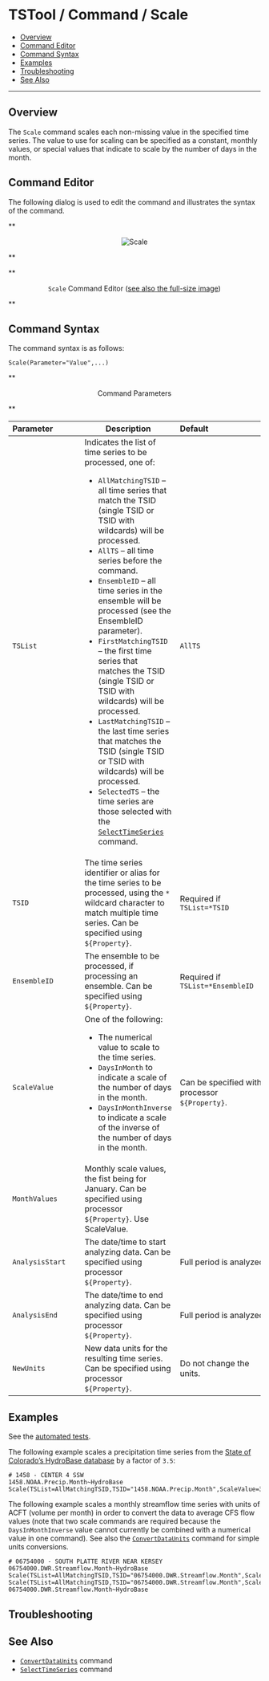 # TSTool / Command / Scale #

* [Overview](#overview)
* [Command Editor](#command-editor)
* [Command Syntax](#command-syntax)
* [Examples](#examples)
* [Troubleshooting](#troubleshooting)
* [See Also](#see-also)

-------------------------

## Overview ##

The `Scale` command scales each non-missing value in the specified time series.
The value to use for scaling can be specified as a constant,
monthly values, or special values that indicate to scale by the number of days in the month.

## Command Editor ##

The following dialog is used to edit the command and illustrates the syntax of the command.

**<p style="text-align: center;">
![Scale](Scale.png)
</p>**

**<p style="text-align: center;">
`Scale` Command Editor (<a href="../Scale.png">see also the full-size image</a>)
</p>**

## Command Syntax ##

The command syntax is as follows:

```text
Scale(Parameter="Value",...)
```
**<p style="text-align: center;">
Command Parameters
</p>**

|**Parameter**&nbsp;&nbsp;&nbsp;&nbsp;&nbsp;&nbsp;&nbsp;&nbsp;&nbsp;&nbsp;&nbsp;|**Description**|**Default**&nbsp;&nbsp;&nbsp;&nbsp;&nbsp;&nbsp;&nbsp;&nbsp;&nbsp;&nbsp;&nbsp;&nbsp;&nbsp;&nbsp;&nbsp;&nbsp;&nbsp;&nbsp;&nbsp;&nbsp;&nbsp;&nbsp;&nbsp;&nbsp;&nbsp;&nbsp;&nbsp;|
|--------------|-----------------|-----------------|
|`TSList`|Indicates the list of time series to be processed, one of:<br><ul><li>`AllMatchingTSID` – all time series that match the TSID (single TSID or TSID with wildcards) will be processed.</li><li>`AllTS` – all time series before the command.</li><li>`EnsembleID` – all time series in the ensemble will be processed (see the EnsembleID parameter).</li><li>`FirstMatchingTSID` – the first time series that matches the TSID (single TSID or TSID with wildcards) will be processed.</li><li>`LastMatchingTSID` – the last time series that matches the TSID (single TSID or TSID with wildcards) will be processed.</li><li>`SelectedTS` – the time series are those selected with the [`SelectTimeSeries`](../SelectTimeSeries/SelectTimeSeries.md) command.</li></ul> | `AllTS` |
|`TSID`|The time series identifier or alias for the time series to be processed, using the `*` wildcard character to match multiple time series.  Can be specified using `${Property}`.|Required if `TSList=*TSID`|
|`EnsembleID`|The ensemble to be processed, if processing an ensemble. Can be specified using `${Property}`.|Required if `TSList=*EnsembleID`|
|`ScaleValue`|One of the following:<ul><li>The numerical value to scale to the time series.</li><li>`DaysInMonth` to indicate a scale of the number of days in the month.</li><li>`DaysInMonthInverse` to indicate a scale of the inverse of the number of days in the month.|</li></ul><br>Can be specified with processor `${Property}`.|None – must be specified.|
|`MonthValues`|Monthly scale values, the fist being for January.  Can be specified using processor `${Property}`.	Use ScaleValue.|
|`AnalysisStart`|The date/time to start analyzing data.  Can be specified using processor `${Property}`.|Full period is analyzed.|
|`AnalysisEnd`|The date/time to end analyzing data.  Can be specified using processor `${Property}`.|Full period is analyzed.|
|`NewUnits`|New data units for the resulting time series.  Can be specified using processor `${Property}`.|Do not change the units.|

## Examples ##

See the [automated tests](https://github.com/OpenCDSS/cdss-app-tstool-test/tree/master/test/commands/Scale).

The following example scales a precipitation time series from the [State of Colorado’s HydroBase database](../../datastore-ref/CO-HydroBase/CO-HydroBase.md)
by a factor of `3.5`:

```text
# 1458 - CENTER 4 SSW
1458.NOAA.Precip.Month~HydroBase
Scale(TSList=AllMatchingTSID,TSID="1458.NOAA.Precip.Month",ScaleValue=3.5)
```

The following example scales a monthly streamflow time series with
units of ACFT (volume per month) in order to convert the data to average
CFS flow values (note that two scale commands are required because the
`DaysInMonthInverse` value cannot currently be combined with a numerical value in one command).
See also the [`ConvertDataUnits`](../ConvertDataUnits/ConvertDataUnits.md)
command for simple units conversions.

```
# 06754000 - SOUTH PLATTE RIVER NEAR KERSEY
06754000.DWR.Streamflow.Month~HydroBase
Scale(TSList=AllMatchingTSID,TSID="06754000.DWR.Streamflow.Month",ScaleValue=.5042)
Scale(TSList=AllMatchingTSID,TSID="06754000.DWR.Streamflow.Month",ScaleValue=DaysInMonthInverse,NewUnits="CFS")
06754000.DWR.Streamflow.Month~HydroBase
```
## Troubleshooting ##

## See Also ##

* [`ConvertDataUnits`](../ConvertDataUnits/ConvertDataUnits.md) command
* [`SelectTimeSeries`](../SelectTimeSeries/SelectTimeSeries.md) command
